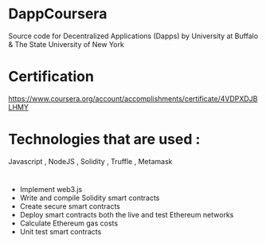 # DappCoursera
Source code for Decentralized Applications (Dapps) by University at Buffalo &amp; The State University of New York

# Certification 
https://www.coursera.org/account/accomplishments/certificate/4VDPXDJBLHMY

# Technologies that are used :
Javascript , NodeJS , Solidity , Truffle , Metamask

#
- Implement web3.js
- Write and compile Solidity smart contracts
- Create secure smart contracts
- Deploy smart contracts both the live and test Ethereum networks
- Calculate Ethereum gas costs
- Unit test smart contracts

